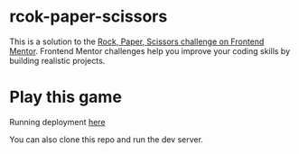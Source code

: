 # rcok-paper-scissors
This is a solution to the [Rock, Paper, Scissors challenge on Frontend Mentor](https://www.frontendmentor.io/challenges/rock-paper-scissors-game-pTgwgvgH). Frontend Mentor challenges help you improve your coding skills by building realistic projects.

# Play this game
Running deployment [here](https://rcok-paper-scissors.vercel.app)

You can also clone this repo and run the dev server.
